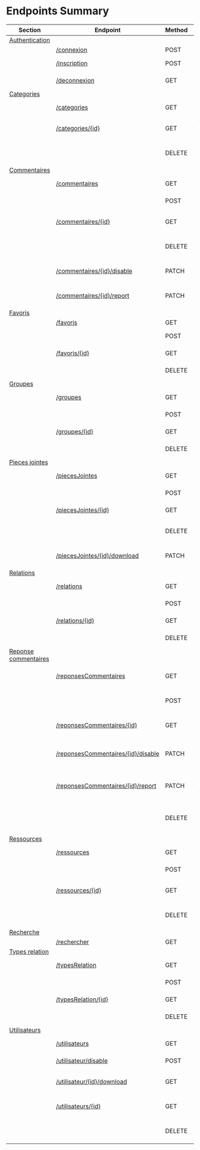 # Endpoints Summary

| Section                                                | Endpoint                                                                         | Method | Authenticated | Description                         |
| ------------------------------------------------------ | -------------------------------------------------------------------------------- | ------ | ------------- | ----------------------------------- |
| [Authentication](/endpoints#Authentication)            |                                                                                  |        |               |                                     |
|                                                        | [/connexion](/endpoints#connexion)                                               | POST   | false         | Log in a user                       |
|                                                        | [/inscription](/endpoints#inscription)                                           | POST   | false         | Register a new user                 |
|                                                        | [/deconnexion](/endpoints#deconnexion)                                           | GET    | true          | Log out a user                      |
| [Categories](/endpoints#Categories)                    |                                                                                  |        |               |                                     |
|                                                        | [/categories](/endpoints#get-categories)                                         | GET    | false         | List all categories                 |
|                                                        | [/categories/{id}](/endpoints#categories-id)                                     | GET    | false         | Get a category by ID                |
|                                                        |                                                                                  | DELETE | true          | Delete a category by ID             |
| [Commentaires](/endpoints#Commentaires)                |                                                                                  |        |               |                                     |
|                                                        | [/commentaires](/endpoints#commentaires)                                         | GET    | false         | List all commentaires               |
|                                                        |                                                                                  | POST   | true          | Create a commentaire                |
|                                                        | [/commentaires/{id}](/endpoints#commentaires-id)                                 | GET    | false         | Get a commentaire by ID             |
|                                                        |                                                                                  | DELETE | true          | Delete a commentaire by ID          |
|                                                        | [/commentaires/{id}/disable](/endpoints#commentaires-id-disable)                 | PATCH  | true          | Disable a commentaire by ID         |
|                                                        | [/commentaires/{id}/report](/endpoints#commentaires-id-report)                   | PATCH  | true          | Report a commentaire by ID          |
| [Favoris](/endpoints#Favoris)                          |                                                                                  |        |               |                                     |
|                                                        | [/favoris](/endpoints#favoris)                                                   | GET    | false         | List all favoris                    |
|                                                        |                                                                                  | POST   | true          | Create a favori                     |
|                                                        | [/favoris/{id}](/endpoints#favoris-id)                                           | GET    | false         | Get a favori by ID                  |
|                                                        |                                                                                  | DELETE | true          | Delete a favori by ID               |
| [Groupes](/endpoints#Groupes)                          |                                                                                  |        |               |                                     |
|                                                        | [/groupes](/endpoints#groupes)                                                   | GET    | true          | List all groupes                    |
|                                                        |                                                                                  | POST   | true          | Create a groupe                     |
|                                                        | [/groupes/{id}](/endpoints#groupes-id)                                           | GET    | true          | Get a groupe by ID                  |
|                                                        |                                                                                  | DELETE | true          | Delete a groupe by ID               |
| [Pieces jointes](/endpoints#PiecesJointes)             |                                                                                  |        |               |                                     |
|                                                        | [/piecesJointes](/endpoints#piecesJointes)                                       | GET    | false         | List all pieces jointes             |
|                                                        |                                                                                  | POST   | true          | Create a piece jointe               |
|                                                        | [/piecesJointes/{id}](/endpoints#piecesJointes-id)                               | GET    | false         | Get a piece jointe by ID            |
|                                                        |                                                                                  | DELETE | true          | Delete a piece jointe by ID         |
|                                                        | [/piecesJointes/{id}/download](/endpoints#piecesJointes-id-download)             | PATCH  | true          | Download a piece jointe by ID       |
| [Relations](/endpoints#Relations)                      |                                                                                  |        |               |                                     |
|                                                        | [/relations](/endpoints#relations)                                               | GET    | true          | List all relations                  |
|                                                        |                                                                                  | POST   | true          | Create a relation                   |
|                                                        | [/relations/{id}](/endpoints#relations-id)                                       | GET    | true          | Get a relation by ID                |
|                                                        |                                                                                  | DELETE | true          | Delete a relation by ID             |
| [Reponse commentaires](/endpoints#ReponseCommentaires) |                                                                                  |        |               |                                     |
|                                                        | [/reponsesCommentaires](/endpoints#reponsesCommentaires)                         | GET    | false         | List all reponse commentaires       |
|                                                        |                                                                                  | POST   | true          | Create a reponse commentaire        |
|                                                        | [/reponsesCommentaires/{id}](/endpoints#reponsesCommentaires-id)                 | GET    | false         | Get a reponse commentaire by ID     |
|                                                        | [/reponsesCommentaires/{id}/disable](/endpoints#reponsesCommentaires-id-disable) | PATCH  | true          | Disable a reponse commentaire by ID |
|                                                        | [/reponsesCommentaires/{id}/report](/endpoints#reponsesCommentaires-id-report)   | PATCH  | true          | Report a reponse commentaire by ID  |
|                                                        |                                                                                  | DELETE | true          | Delete a reponse commentaire by ID  |
| [Ressources](/endpoints#Ressources)                    |                                                                                  |        |               |                                     |
|                                                        | [/ressources](/endpoints#ressources)                                             | GET    | false         | List all ressources                 |
|                                                        |                                                                                  | POST   | true          | Create a ressource                  |
|                                                        | [/ressources/{id}](/endpoints#ressources-id)                                     | GET    | false         | Get a ressource by ID               |
|                                                        |                                                                                  | DELETE | true          | Delete a ressource by ID            |
| [Recherche](/endpoints#Recherche)                      |                                                                                  |        |               |                                     |
|                                                        | [/rechercher](/endpoints#rechercher)                                             | GET    | false         | Search                              |
| [Types relation](/endpoints#TypesRelation)             |                                                                                  |        |               |                                     |
|                                                        | [/typesRelation](/endpoints#typesRelation)                                       | GET    | false         | List all types relation             |
|                                                        |                                                                                  | POST   | true          | Create a type relation              |
|                                                        | [/typesRelation/{id}](/endpoints#typesRelation-id)                               | GET    | false         | Get a type relation by ID           |
|                                                        |                                                                                  | DELETE | true          | Delete a type relation by ID        |
| [Utilisateurs](/endpoints#Utilisateurs)                |                                                                                  |        |               |                                     |
|                                                        | [/utilisateurs](/endpoints#utilisateurs)                                         | GET    | false         | List all utilisateurs               |
|                                                        | [/utilisateur/disable](/endpoints#utilisateur-disable)                           | POST   | true          | Disable a utilisateur               |
|                                                        | [/utilisateur/{id}/download](/endpoints#utilisateur-id-download)                 | GET    | false         | Download a utilisateur by ID        |
|                                                        | [/utilisateurs/{id}](/endpoints#utilisateurs-id)                                 | GET    | false         | Get a utilisateur by ID             |
|                                                        |                                                                                  | DELETE | true          | Delete a utilisateur by ID          |

<!-- Authentification: enpoints//endpoints#authentification
Categories: enpoints//endpoints#categories
Comments: enpoints//endpoints#comments
      - Favorites: enpoints//endpoints#favorites
      - Groups: enpoints//endpoints#groups
      - Pieces jointes: enpoints//endpoints#pieces-jointes
      - Relations: enpoints//endpoints#relations
      - Comment responses: enpoints//endpoints#comment-responses
      - Resources: enpoints//endpoints#resources
      - Roles: enpoints//endpoints#roles
      - Search: enpoints//endpoints#search
      - Relation types: enpoints//endpoints#relation-types
      - Users: enpoints//endpoints#users

Authentification
/connexion POST
/inscription POST
/deconnexion GET

Categories
/categories GET
/categories/{id} GET, DELETE

Commentaires
/commentaires GET, POST
/commentaires/{id} GET, DELETE
/commentaires/{id}/disable PATCH
/commentaires/{id}/report PATCH

Favoris
/favoris GET, POST
/favoris/{id} GET, DELETE

Groupes
/groupes GET, POST
/groupes/{id} GET, DELETE

Pieces jointes
/piecesJointes GET, POST
/piecesJointes/{id} GET, DELETE
/piecesJointes/{id}/download PATCH

Relations
/relations GET, POST
/relations/{id} GET, DELETE

Reponse commentaires
/reponsesCommentaires GET, POST
/reponsesCommentaires/{id}/disable PATCH
/reponsesCommentaires/{id}/report PATCH
/reponsesCommentaires/{id} GET, DELETE

Ressources
/ressources GET, POST
/ressources/{id} GET, DELETE

Recherche :
/rechercher GET

Types relation:
/typesRelation GET, POST
/typesRelation/{id} GET, DELETE

Utilisateurs
/utilisateurs GET
/utilisateur/disable POST
/utilisateur/{id}/downalod GET
/utilisateurs/{id} GET, DELETE -->